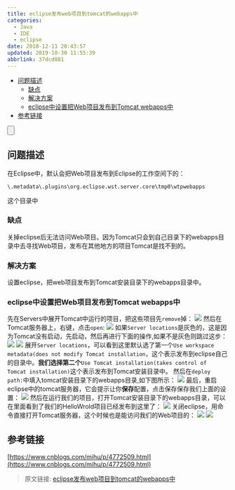```yaml
---
title: eclipse发布web项目到tomcat的webapps中
categories: 
  - Java
  - IDE
  - eclipse
date: 2018-12-11 20:43:57
updated: 2019-10-30 11:55:39
abbrlink: 37dcd881
---
```

- [问题描述](/blog/html/37dcd881/#问题描述)
    - [缺点](/blog/html/37dcd881/#缺点)
    - [解决方案](/blog/html/37dcd881/#解决方案)
    - [eclipse中设置把Web项目发布到Tomcat webapps中](/blog/html/37dcd881/#eclipse中设置把Web项目发布到Tomcat-webapps中)
- [参考链接](/blog/html/37dcd881/#参考链接)

<!--more-->
<script src="https://cdn.bootcss.com/jquery/3.4.0/jquery.slim.min.js"></script>
<script>$(document).ready(function () {$(".post-body > ul:nth-child(1)").hide();});</script>

<!--end-->
<input type="button" onclick="open_closeTOC()" id="showcloseButton">
<script>
    function open_closeTOC() {var id = document.querySelector(".post-body > ul"); if (id.style.display == "block") {id.style.display = "none";document.getElementById("showcloseButton").value= "展开目录";}else if (id.style.display == "none") {id.style.display = "block";document.getElementById("showcloseButton").value="折叠目录";}}(function () {document.querySelector(".post-body > ul").style.display = "none";document.getElementById("showcloseButton").value="展开目录";})();
</script>

## 问题描述 ##
在Eclipse中，默认会把Web项目发布到Eclipse的工作空间下的：
```
\.metadata\.plugins\org.eclipse.wst.server.core\tmp0\wtpwebapps
```
这个目录中
### 缺点 ###
关掉eclipse后无法访问Web项目。因为Tomcat只会到自己目录下的webapps目录中去寻找Web项目，发布在其他地方的项目Tomcat是找不到的。
### 解决方案 ###
设置eclipse，把web项目发布到Tomcat安装目录下的webapps目录中。
### eclipse中设置把Web项目发布到Tomcat webapps中 ###
先在Servers中展开Tomcat中运行的项目，把这些项目先`remove`掉：
![](https://image-1257720033.cos.ap-shanghai.myqcloud.com/blog/Java/IDESetting/eclipse/change_webapps/remove.png)
然后在Tomcat服务器上，右键，点击`open`:
![](https://image-1257720033.cos.ap-shanghai.myqcloud.com/blog/Java/IDESetting/eclipse/change_webapps/open.png)
如果`Server locations`是灰色的，这是因为Tomcat没有启动，先启动，然后再进行下面的操作,如果不是灰色则跳过这步：
![](https://image-1257720033.cos.ap-shanghai.myqcloud.com/blog/Java/IDESetting/eclipse/change_webapps/gray.png)
![](https://image-1257720033.cos.ap-shanghai.myqcloud.com/blog/Java/IDESetting/eclipse/change_webapps/start.png)
展开`Server locations`，可以看到这里默认选了第一个`Use workspace metadata(does not modify Tomcat installation`，这个表示发布到eclipse自己的目录中。**我们选择第二个**`Use Tomcat installation(takes control of Tomcat installation)`这个表示发布到Tomcat安装目录中。
然后在`deploy path:`中填入tomcat安装目录下的webapps目录,如下图所示：
![](https://image-1257720033.cos.ap-shanghai.myqcloud.com/blog/Java/IDESetting/eclipse/change_webapps/settings.png)
最后，重启eclipse中的tomcat服务器，它会提示让你**保存**配置，点击保存保存我们上面的设置：
![](https://image-1257720033.cos.ap-shanghai.myqcloud.com/blog/Java/IDESetting/eclipse/change_webapps/save.png)
然后在运行我们的项目，打开Tomcat安装目录下的webapps目录，可以在里面看到了我们的HelloWrold项目已经发布到这里了：
![](https://image-1257720033.cos.ap-shanghai.myqcloud.com/blog/Java/IDESetting/eclipse/change_webapps/deploy_yes.png)
关闭eclipse，用命令直接打开Tomcat服务器，这个时候也是能访问我们的Web项目的：
![](https://image-1257720033.cos.ap-shanghai.myqcloud.com/blog/Java/IDESetting/eclipse/change_webapps/startTomcat.png)
![](https://image-1257720033.cos.ap-shanghai.myqcloud.com/blog/Java/IDESetting/eclipse/change_webapps/helloworld.png)

## 参考链接 ##
[https://www.cnblogs.com/mihu/p/4772509.html](https://www.cnblogs.com/mihu/p/4772509.html)
>原文链接: [eclipse发布web项目到tomcat的webapps中](https://lanlan2017.github.io/blog/37dcd881/)